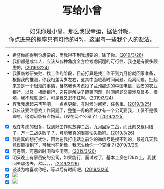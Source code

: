 
<center>
<b>
<font size="6">写给小曾</font>
<br>
</b>

<br>
<br>
<font size="4">如果你是小曾，那么我很幸运，据估计呢，</font>
<br>
<font size="4">你点进来的概率只有可怜的4%，这里有一些我个人的想法。</font>
<br>
</center>

---

* 希望你能得到你想要的，而我得不到我想要的，除了你。[(2019/3/28)]()
* 我们都是成年人，应该从各种角度全方位考虑问题的可行性，我也是有很多顾虑的。[(2019/3/24)]()
* 我面临考研失败，找工作的阶段，目前打算是找工作干到九月份就回家准备，根据我的推测，你我相差两岁左右，这其中面临着时间问题，距离问题。扯起来又是一个很烦的事情，当然我也考虑投了兰州那边的中国电信，西安的农业银行，以及，招商银行，这只是解决了距离问题，时间问题又要涉及很多，很烦，我不想耽误你，可是我又忍不住啊。[(2019/3/24)]()
* 容我我想起来再写吧，一点点更新，有时候时间紧，任务重。[(2019/3/25)]()
* 我应该要注意找工作问题了，整整一周的面试才有一个公司要我，工资不是很理想。这边可能有点拖延。（现在两个公司了）[(2019/3/25)]()

- [x] 现在考虑的很多，找到好工作就放弃二战，九月回家二战，而此刻又很纠结了，万一二战失败了？，可能我真的很害怕失败吧。[(2019/3/26)]()
- [x] 我是真的想打扰你，因为在我打电话之前你的微信号是搜不到的，最近几天我竟然能搜到了，可我也在犹豫，我怎么给你一个交待？[(2019/3/26)]()
- [x] 可恶啊，可恶的时间和空间啊。[(2019/3/26)]()
- [x] 明天晚上有家西安的公司，如果能行，面试过了，基本工资在12k以上，我就回去那边去。然后。。。[(2019/3/26)]()
- [x] 谈谈为啥喜欢你吧，等以后有时间吧。[(2019/3/26)]()
- [x] ![](http://i1.bvimg.com/681250/05f4ce8fd199b266.jpg)
- [x] ![](https://s2.ax1x.com/2019/03/27/AaWcE8.jpg)
